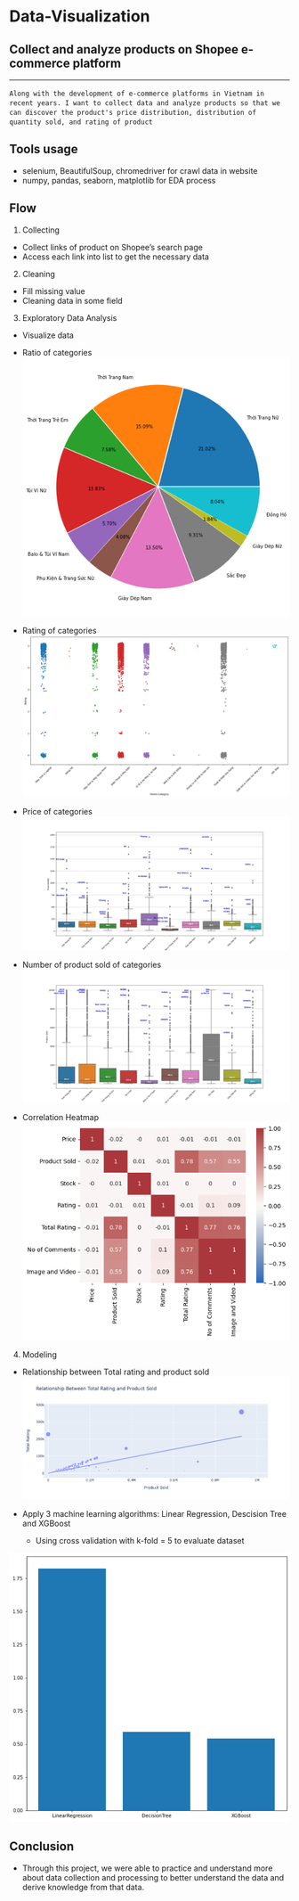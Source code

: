 # Data-Visualization
## Collect and analyze products on Shopee e-commerce platform

<hr />

``Along with the development of e-commerce platforms in Vietnam in recent years. I want to collect data and analyze products so that we can discover the product's price distribution, distribution of quantity sold, and rating of product``

## Tools usage
- selenium, BeautifulSoup, chromedriver for crawl data in website
- numpy, pandas, seaborn, matplotlib for EDA process

## Flow
1. Collecting
- Collect links of product on Shopee’s search page
- Access each link into list to get the necessary data

2. Cleaning
- Fill missing value 
- Cleaning data in some field 

3. Exploratory Data Analysis
- Visualize data

- Ratio of categories
![alt Ratio of categories](/piechar.png) 

- Rating of categories
![alt Rating of categories](/rating.png) 

- Price of categories
![alt Price of categories](/Price.jpeg) 

- Number of product sold of categories
![alt Price of categories](/ProductSold.jpeg) 

- Correlation Heatmap
![alt Correlation Heatmap](/heatmap.png) 

4. Modeling
- Relationship between Total rating and product sold
![alt Relationship between Total rating and product sold](/newplot.png) 

- Apply 3 machine learning algorithms: Linear Regression, Descision Tree and XGBoost

    + Using cross validation with k-fold = 5 to evaluate dataset

![alt Modeling](/model.png) 

## Conclusion
- Through this project, we were able to practice and understand more about data collection and processing to better understand the data and derive knowledge from that data.



